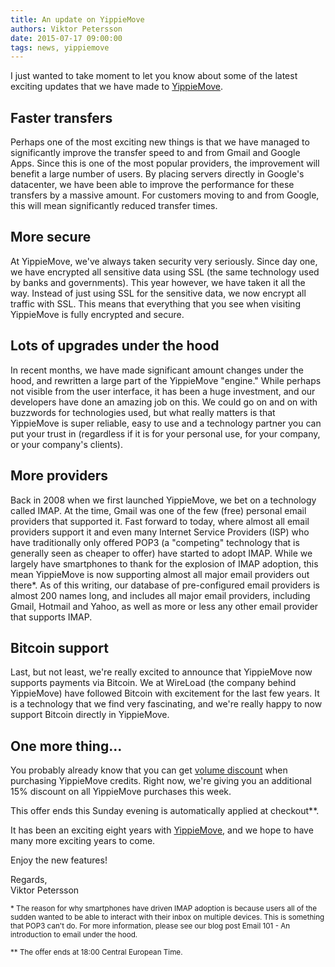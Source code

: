 ```yaml
---
title: An update on YippieMove
authors: Viktor Petersson
date: 2015-07-17 09:00:00
tags: news, yippiemove
---
```


I just wanted to take moment to let you know about some of the latest exciting updates that we have made to [YippieMove](https://www.yippiemove.com).

## Faster transfers
Perhaps one of the most exciting new things is that we have managed to significantly improve the transfer speed to and from Gmail and Google Apps. Since this is one of the most popular providers, the improvement will benefit a large number of users. By placing servers directly in Google's datacenter, we have been able to improve the performance for these transfers by a massive amount. For customers moving to and from Google, this will mean significantly reduced transfer times.

## More secure
At YippieMove, we've always taken security very seriously. Since day one, we have encrypted all sensitive data using SSL (the same technology used by banks and governments). This year however, we have taken it all the way. Instead of just using SSL for the sensitive data, we now encrypt all traffic with SSL. This means that everything that you see when visiting YippieMove is fully encrypted and secure.

## Lots of upgrades under the hood
In recent months, we have made significant amount changes under the hood, and rewritten a large part of the YippieMove "engine." While perhaps not visible from the user interface, it has been a huge investment, and our developers have done an amazing job on this. We could go on and on with buzzwords for technologies used, but what really matters is that YippieMove is super reliable, easy to use and a technology partner you can put your trust in (regardless if it is for your personal use, for your company, or your company's clients).

## More providers
Back in 2008 when we first launched YippieMove, we bet on a technology called IMAP. At the time, Gmail was one of the few (free) personal email providers that supported it. Fast forward to today, where almost all email providers support it and even many Internet Service Providers (ISP) who have traditionally only offered POP3 (a "competing" technology that is generally seen as cheaper to offer) have started to adopt IMAP. While we largely have smartphones to thank for the explosion of IMAP adoption, this mean YippieMove is now supporting almost all major email providers out there\*. As of this writing, our database of pre-configured email providers is almost 200 names long, and includes all major email providers, including Gmail, Hotmail and Yahoo, as well as more or less any other email provider that supports IMAP.

## Bitcoin support
Last, but not least, we're really excited to announce that YippieMove now supports payments via Bitcoin. We at WireLoad (the company behind YippieMove) have followed Bitcoin with excitement for the last few years. It is a technology that we find very fascinating, and we're really happy to now support Bitcoin directly in YippieMove.

## One more thing...
You probably already know that you can get [volume discount](https://www.yippiemove.com/buy_credits/) when purchasing YippieMove credits. Right now, we're giving you an additional 15% discount on all YippieMove purchases this week.

This offer ends this Sunday evening is automatically applied at checkout\*\*.

It has been an exciting eight years with [YippieMove](https://www.yippiemove.com), and we hope to have many more exciting years to come.

Enjoy the new features!

Regards,<br />
Viktor Petersson

<small>\* The reason for why smartphones have driven IMAP adoption is because users all of the sudden wanted to be able to interact with their inbox on multiple devices. This is something that POP3 can't do. For more information, please see our blog post Email 101 - An introduction to email under the hood.</small>

<small>\*\* The offer ends at 18:00 Central European Time.</small>

